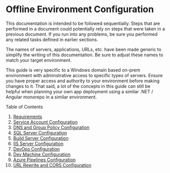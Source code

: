 # Offline Environment Configuration

This documentation is intended to be followed sequentially. Steps that are performed in a document could potentially rely on steps that were taken in a previous document. If you run into any problems, be sure you performed any related tasks defined in earlier sections.

The names of servers, applications, URLs, etc. have been made generic to simplify the writing of this documentation. Be sure to adjust these names to match your target environment.

This guide is very specific to a Windows domain based on-prem environment with adminstrative access to specific types of servers. Ensure you have proper access and authority to your environment before making changes to it. That said, a lot of the concepts in this guide can still be helpful when planning your own app deployment using a similar .NET / Angular monorepo in a similar environment.

Table of Contents
1. [Requirements](./01-requirements.md)
2. [Service Account Configuration](./02-service-account-configuration.md)
3. [DNS and Group Policy Configuration](./03-dns-and-group-policy-configuration.md)
4. [SQL Server Configuration](./04-sql-server-configuration.md)
5. [Build Server Configuration](./05-build-server-configuration.md)
6. [IIS Server Configuration](./06-iis-server-configuration.md)
7. [DevOps Configuration](./07-devops-configuration.md)
8. [Dev Machine Configuration](./08-dev-machine-configuration.md)
9. [Azure Pipelines Configuration](./09-azure-pipelines-configuration.md)
10. [URL Rewrite and CORS Configuration](./10-url-rewrite-and-cors-configuration.md)